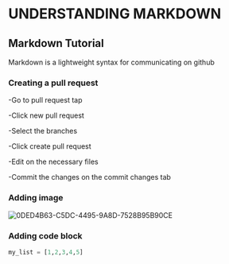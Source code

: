 # UNDERSTANDING MARKDOWN

## Markdown Tutorial
Markdown is a lightweight syntax for communicating on github

### Creating a pull request

-Go to pull request tap

-Click new pull request

-Select the branches

-Click create pull request

-Edit on the necessary files

-Commit the changes on the commit changes tab


### Adding image

![0DED4B63-C5DC-4495-9A8D-7528B95B90CE](https://github.com/user-attachments/assets/7443dbcd-b550-4111-be33-d1b3bef040d6)

### Adding code block

~~~ python
my_list = [1,2,3,4,5]
~~~
